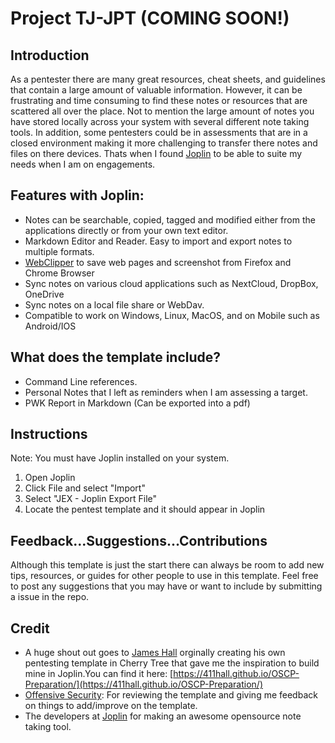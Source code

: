 # Project TJ-JPT (COMING SOON!)

## Introduction

As a pentester there are many great resources, cheat sheets, and guidelines that contain a large amount of valuable information. However, it can be frustrating and time consuming to find these notes or resources that are scattered all over the place. Not to mention the large amount of notes you have stored locally across your system with several different note taking tools.  In addition, some pentesters could be in assessments that are in a closed environment making it more challenging to transfer there notes and files on there devices. Thats when I found [Joplin](https://joplinapp.org/) to be able to suite my needs when I am on engagements.

## Features with Joplin:

 - Notes can be searchable,  copied, tagged and modified either from the applications directly or from your own text editor.
 - Markdown Editor and Reader. Easy to import and export notes to multiple formats. 
 - [WebClipper](https://joplinapp.org/clipper/) to save web pages and screenshot from Firefox and Chrome Browser
 - Sync notes on various cloud applications such as NextCloud, DropBox, OneDrive
 - Sync notes on a local file share or WebDav. 
 - Compatible to work on Windows, Linux, MacOS, and on Mobile such as Android/IOS
 
 ## What does the template include?
 - Command Line references.
 - Personal Notes that I left as reminders when I am assessing a target.
 - PWK Report in Markdown (Can be exported into a pdf) 
 
## Instructions

Note: You must have Joplin installed on your system. 
1. Open Joplin
2. Click File and select "Import" 
3. Select "JEX - Joplin Export File"
4.  Locate the pentest template and it should appear in Joplin

## Feedback...Suggestions...Contributions

Although this template is just the start there can always be room to add new tips, resources, or guides for other people to use in this template. Feel free to post any suggestions that you may have or want to include by submitting a issue in the repo. 


## Credit

 - A huge shout out goes to [James Hall](https://twitter.com/411Hall) orginally creating his own pentesting template in Cherry Tree that gave me the inspiration to build mine in Joplin.You can find it here: [https://411hall.github.io/OSCP-Preparation/](https://411hall.github.io/OSCP-Preparation/)
 - [Offensive Security]([https://www.offensive-security.com/](https://www.offensive-security.com/)): For reviewing the template and giving me feedback on things to add/improve on the template.
 - The developers at [Joplin](https://joplinapp.org/) for making an awesome opensource note taking tool. 
 
